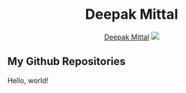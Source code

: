 <div align="center">
  <h1>Deepak Mittal</h1>
  <p><a href="https://github.com/yesdeepakmittal"target="_blank">Deepak Mittal</a> <a href="https://github.com/yesdeepakmittal"target="_blank"><img src="https://img.shields.io/github/followers/yesdeepakmittal?style=social"></a></p>
</div>

<div>
<h2>My Github Repositories</h2>
  <p>Hello, world!</p>
</div>

